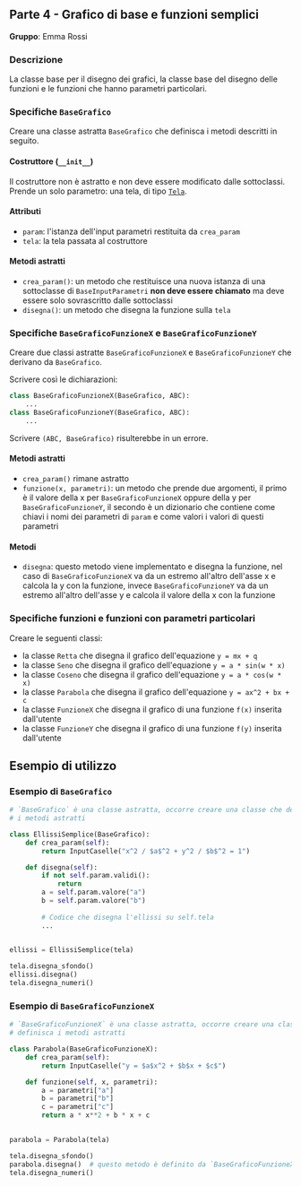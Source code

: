 ## Parte 4 - Grafico di base e funzioni semplici

**Gruppo**: Emma Rossi

### Descrizione

La classe base per il disegno dei grafici, la classe base del disegno delle
funzioni e le funzioni che hanno parametri particolari.

### Specifiche `BaseGrafico`

Creare una classe astratta `BaseGrafico` che definisca i metodi descritti in
seguito.

#### Costruttore (`__init__`)

Il costruttore non è astratto e non deve essere modificato dalle sottoclassi.
Prende un solo parametro: una tela, di tipo
[`Tela`](https://github.com/Classe-4CA-DucaDegliAbruzzi/CalcolatriceGrafica/blob/main/spec/gruppo_2_tela_disegno_grafici.md#specifiche-tela).

#### Attributi

- `param`: l'istanza dell'input parametri restituita da `crea_param`
- `tela`: la tela passata al costruttore

#### Metodi astratti

- `crea_param()`: un metodo che restituisce una nuova istanza di una sottoclasse
  di `BaseInputParametri` **non deve essere chiamato** ma deve essere solo
  sovrascritto dalle sottoclassi
- `disegna()`: un metodo che disegna la funzione sulla `tela`

### Specifiche `BaseGraficoFunzioneX` e `BaseGraficoFunzioneY`

Creare due classi astratte `BaseGraficoFunzioneX` e  `BaseGraficoFunzioneY` che
derivano da `BaseGrafico`.

Scrivere così le dichiarazioni:

```python
class BaseGraficoFunzioneX(BaseGrafico, ABC):
    ...
class BaseGraficoFunzioneY(BaseGrafico, ABC):
    ...
```

Scrivere `(ABC, BaseGrafico)` risulterebbe in un errore.

#### Metodi astratti

- `crea_param()` rimane astratto
- `funzione(x, parametri)`: un metodo che prende due argomenti, il primo è il
  valore della x per `BaseGraficoFunzioneX` oppure della y per
  `BaseGraficoFunzioneY`, il secondo è un dizionario che contiene come chiavi i
  nomi dei parametri di `param` e come valori i valori di questi parametri

#### Metodi

- `disegna`: questo metodo viene implementato e disegna la funzione, nel caso di
  `BaseGraficoFunzioneX` va da un estremo all'altro dell'asse x e calcola la y
  con la funzione, invece `BaseGraficoFunzioneY` va da un estremo all'altro
  dell'asse y e calcola il valore della x con la funzione

### Specifiche funzioni e funzioni con parametri particolari

Creare le seguenti classi:

- la classe `Retta` che disegna il grafico dell'equazione `y = mx + q`
- la classe `Seno` che disegna il grafico dell'equazione `y = a * sin(w * x)`
- la classe `Coseno` che disegna il grafico dell'equazione `y = a * cos(w * x)`
- la classe `Parabola` che disegna il grafico dell'equazione `y = ax^2 + bx + c`
- la classe `FunzioneX` che disegna il grafico di una funzione `f(x)` inserita dall'utente
- la classe `FunzioneY` che disegna il grafico di una funzione `f(y)` inserita dall'utente

## Esempio di utilizzo

### Esempio di `BaseGrafico`

```python
# `BaseGrafico` è una classe astratta, occorre creare una classe che definisca
# i metodi astratti

class EllissiSemplice(BaseGrafico):
    def crea_param(self):
        return InputCaselle("x^2 / $a$^2 + y^2 / $b$^2 = 1")

    def disegna(self):
        if not self.param.validi():
            return
        a = self.param.valore("a")
        b = self.param.valore("b")
        
        # Codice che disegna l'ellissi su self.tela
        ...

    
ellissi = EllissiSemplice(tela)

tela.disegna_sfondo()
ellissi.disegna()
tela.disegna_numeri()
```

### Esempio di `BaseGraficoFunzioneX`

```python
# `BaseGraficoFunzioneX` è una classe astratta, occorre creare una classe che
# definisca i metodi astratti

class Parabola(BaseGraficoFunzioneX):
    def crea_param(self):
        return InputCaselle("y = $a$x^2 + $b$x + $c$")

    def funzione(self, x, parametri):
        a = parametri["a"]
        b = parametri["b"]
        c = parametri["c"]
        return a * x**2 + b * x + c

    
parabola = Parabola(tela)

tela.disegna_sfondo()
parabola.disegna()  # questo metodo è definito da `BaseGraficoFunzioneX`
tela.disegna_numeri()
```
